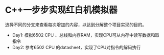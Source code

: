 # C++一步步实现红白机模拟器

选择不同的分支来查看每次增加的内容，以达到分解整个项目实现的目的。

- Day1: 模拟6502 CPU 、总线和内存RAM，实现CPU可从内存中读写数据和取指令 
- Day2: 参考6502 CPU 的datasheet，实现了CPU对指令的解码执行